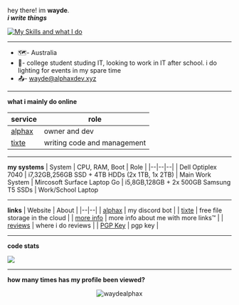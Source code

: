 hey there! im **wayde**.  
***i write things***

[![My Skills and what I do](https://skillicons.dev/icons?i=cs,bash,cloudflare,docker,dotnet,firebase,git,html,linux,mysql,nginx,py,vscode)](https://skillicons.dev)

-------

- 🗺️- Australia
- 🏢- college student studing IT, looking to work in IT after school. i do lighting for events in my spare time
- 📤- wayde@alphaxdev.xyz

------------
**what i mainly do online**

| service |  role 
|--|--|
| [alphax](https://bot.alphaxdev.xyz) | owner and dev  |
| [tixte](tixte.com) | writing code and management  |

------------

**my systems**
| System | CPU, RAM, Boot | Role |
|--|--|--|
| Dell Optiplex 7040 | i7,32GB,256GB SSD + 4TB HDDs (2x 1TB, 1x 2TB) | Main Work System
| Mircosoft Surface Laptop Go | i5,8GB,128GB + 2x 500GB Samsung T5 SSDs | Work/School Laptop

------------

**links**
| Website | About |
|--|--|
| [alphax](https://bot.alphaxdev.xyz) | my discord bot |
| [tixte](https://tixte.com) | free file storage in the cloud |
| [more info](https://me.wayde.codes) | more info about me with more links:tm: |
| [reviews](https://reviews.wayde.codes) | where i do reviews |
| [PGP Key](https://raw.githubusercontent.com/waydealphax/waydealphax/main/wayde.asc) | pgp key |

------------
**code stats**

<a align="center" href="https://github.com/anuraghazra/github-readme-stats">
  <img align="center" src="https://github-readme-stats.vercel.app/api?username=waydealphax&count_private=true&theme=synthwave&show_icons=false" /> 
</a>

------------

**how many times has my profile been viewed?**

 <p align="center"> <img src="https://komarev.com/ghpvc/?username=waydealphax&label=Profile%20views&color=00ffff&style=flat" alt="waydealphax" /> </p>
 
